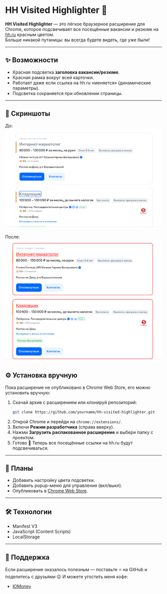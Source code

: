 # HH Visited Highlighter 🚀

**HH Visited Highlighter** — это лёгкое браузерное расширение для Chrome, которое подсвечивает все посещённые вакансии и резюме на [hh.ru](https://hh.ru) красным цветом.  
Больше никакой путаницы: вы всегда будете видеть, где уже были!  

---

## ✨ Возможности
- Красная подсветка **заголовка вакансии/резюме**.  
- Красная рамка вокруг всей карточки.  
- Работает даже если ссылка на hh.ru «меняется» (динамические параметры).  
- Подсветка сохраняется при обновлении страницы.  

---

## 📸 Скриншоты

До:  
![До](screen/До.png)

После:  
![После](screen/После.png)

## ⚙️ Установка вручную
Пока расширение не опубликовано в Chrome Web Store, его можно установить вручную:

1. Скачай архив с расширением или клонируй репозиторий:
   ```bash
   git clone https://github.com/yourname/hh-visited-highlighter.git
   ```
2. Открой Chrome и перейди на `chrome://extensions/`.  
3. Включи **Режим разработчика** (справа вверху).  
4. Нажми **Загрузить распакованное расширение** и выбери папку с проектом.  
5. Готово 🎉 Теперь все посещённые ссылки на hh.ru будут подсвечиваться.  

---

## 📌 Планы
- Добавить настройку цвета подсветки.  
- Добавить popup-меню для управления (вкл/выкл).  
- Опубликовать в [Chrome Web Store](https://chrome.google.com/webstore).  

---

## 🛠️ Технологии
- Manifest V3  
- JavaScript (Content Scripts)  
- LocalStorage  

---

## 🤝 Поддержка
Если расширение оказалось полезным — поставьте ⭐ на GitHub и поделитесь с друзьями 😉
И можете угостить меня кофе:  
- [ЮMoney](https://yoomoney.ru/to/41001166778763)

